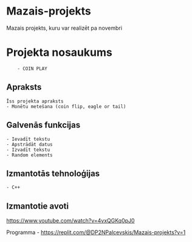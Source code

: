 # Mazais-projekts
Mazais projekts, kuru var realizēt pa novembri

# Projekta nosaukums
        - COIN PLAY
## Apraksts
	Īss projekta apraksts 
	- Monētu metešana (coin flip, eagle or tail)
## Galvenās funkcijas
	- Ievadīt tekstu
	- Apstrādāt datus
	- Izvadīt tekstu
	- Random elements
## Izmantotās tehnoloģijas
	- C++
## Izmantotie avoti
https://www.youtube.com/watch?v=4vxQGKq0pJ0 

Programma - https://replit.com/@DP2NPalcevskis/Mazais-projekts?v=1
